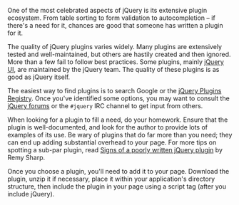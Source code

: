 <script>{

    "title": "Finding & Evaluating Plugins",
    "level": "intermediate",
    "source": "http://jqfundamentals.com/legacy",
    "attribution": [ "jQuery Fundamentals" ]

}</script>

One of the most celebrated aspects of jQuery is its extensive plugin ecosystem. From table sorting to form validation to autocompletion – if there's a need for it, chances are good that someone has written a plugin for it.

The quality of jQuery plugins varies widely. Many plugins are extensively tested and well-maintained, but others are hastily created and then ignored. More than a few fail to follow best practices. Some plugins, mainly [jQuery UI](http://jqueryui.com/), are maintained by the jQuery team. The quality of these plugins is as good as jQuery itself.

The easiest way to find plugins is to search Google or the [jQuery Plugins Registry](http://plugins.jquery.com/). Once you've identified some options, you may want to consult the [jQuery forums](http://forum.jquery.com/) or the `#jquery` IRC channel to get input from others.

When looking for a plugin to fill a need, do your homework. Ensure that the plugin is well-documented, and look for the author to provide lots of examples of its use. Be wary of plugins that do far more than you need; they can end up adding substantial overhead to your page. For more tips on spotting a sub-par plugin, read [Signs of a poorly written jQuery plugin](http://remysharp.com/2010/06/03/signs-of-a-poorly-written-jquery-plugin/) by Remy Sharp.

Once you choose a plugin, you'll need to add it to your page. Download the plugin, unzip it if necessary, place it within your application's directory structure, then include the plugin in your page using a script tag (after you include jQuery).
